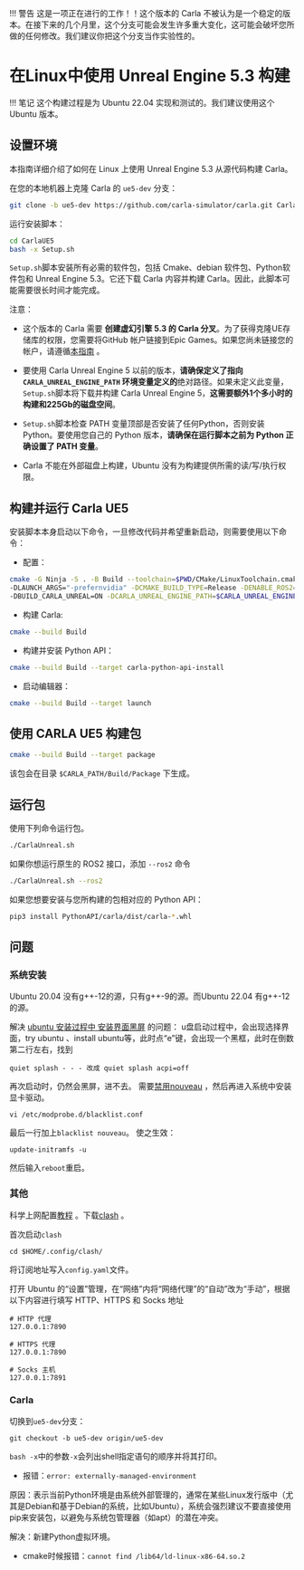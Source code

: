 !!! 警告
    这是一项正在进行的工作！！这个版本的 Carla 不被认为是一个稳定的版本。在接下来的几个月里，这个分支可能会发生许多重大变化，这可能会破坏您所做的任何修改。我们建议你把这个分支当作实验性的。

# 在Linux中使用 Unreal Engine 5.3 构建

!!! 笔记
    这个构建过程是为 Ubuntu 22.04 实现和测试的。我们建议使用这个 Ubuntu 版本。

## 设置环境

本指南详细介绍了如何在 Linux 上使用 Unreal Engine 5.3 从源代码构建 Carla。

在您的本地机器上克隆 Carla 的 `ue5-dev` 分支：

```sh
git clone -b ue5-dev https://github.com/carla-simulator/carla.git CarlaUE5
```

运行安装脚本：

```sh
cd CarlaUE5
bash -x Setup.sh
```

`Setup.sh`脚本安装所有必需的软件包，包括 Cmake、debian 软件包、Python软件包和 Unreal Engine 5.3。它还下载 Carla 内容并构建 Carla。因此，此脚本可能需要很长时间才能完成。

注意：
* 这个版本的 Carla 需要 **创建虚幻引擎 5.3 的 Carla 分叉**。为了获得克隆UE存储库的权限，您需要将GitHub 帐户链接到Epic Games。如果您尚未链接您的帐户，请遵循[本指南]((https://www.unrealengine.com/en-US/ue4-on-github)) 。 

* 要使用 Carla Unreal Engine 5 以前的版本，**请确保定义了指向 `CARLA_UNREAL_ENGINE_PATH` 环境变量定义的**绝对路径。如果未定义此变量，`Setup.sh`脚本将下载并构建 Carla Unreal Engine 5，**这需要额外1个多小时的构建和225Gb的磁盘空间**。

* `Setup.sh`脚本检查 PATH 变量顶部是否安装了任何Python，否则安装 Python。要使用您自己的 Python 版本，**请确保在运行脚本之前为 Python 正确设置了 PATH 变量**。

* Carla 不能在外部磁盘上构建，Ubuntu 没有为构建提供所需的读/写/执行权限。


## 构建并运行 Carla UE5

安装脚本本身启动以下命令，一旦修改代码并希望重新启动，则需要使用以下命令：

* 配置：

```sh
cmake -G Ninja -S . -B Build --toolchain=$PWD/CMake/LinuxToolchain.cmake \
-DLAUNCH_ARGS="-prefernvidia" -DCMAKE_BUILD_TYPE=Release -DENABLE_ROS2=ON \
-DBUILD_CARLA_UNREAL=ON -DCARLA_UNREAL_ENGINE_PATH=$CARLA_UNREAL_ENGINE_PATH
```

* 构建 Carla:

```sh
cmake --build Build
```

* 构建并安装 Python API：

```sh
cmake --build Build --target carla-python-api-install
```

* 启动编辑器：

```sh
cmake --build Build --target launch
```

## 使用 CARLA UE5 构建包

```sh
cmake --build Build --target package
```

该包会在目录 `$CARLA_PATH/Build/Package` 下生成。

## 运行包

使用下列命令运行包。

```sh
./CarlaUnreal.sh
```

如果你想运行原生的 ROS2 接口，添加 `--ros2` 命令

```sh
./CarlaUnreal.sh --ros2
```

如果您想要安装与您所构建的包相对应的 Python API：

```sh
pip3 install PythonAPI/carla/dist/carla-*.whl
```


## 问题

### 系统安装
Ubuntu 20.04 没有g++-12的源，只有g++-9的源。而Ubuntu 22.04 有g++-12的源。

解决 [ubuntu 安装过程中 安装界面黑屏](https://blog.csdn.net/qq_16963597/article/details/94715979) 的问题：
u盘启动过程中，会出现选择界面，try ubuntu 、install ubuntu等，此时点“e”键，会出现一个黑框，此时在倒数第二行左右，找到
```shell
quiet splash - - - 改成 quiet splash acpi=off
```
再次启动时，仍然会黑屏，进不去。
需要[禁用nouveau](https://blog.51cto.com/u_15075507/4517000) ，然后再进入系统中安装显卡驱动。
```shell
vi /etc/modprobe.d/blacklist.conf
```
最后一行加上`blacklist nouveau`。
使之生效：
```shell
update-initramfs -u
```
然后输入`reboot`重启。


### 其他



科学上网配置[教程](https://opclash.com/article/302.html) 。下载[clash](https://github.com/zhongfly/Clash-premium-backup/releases/download/2023-09-05-gdcc8d87/clash-linux-amd64-n2023-09-05-gdcc8d87.gz) 。

首次启动`clash`
```shell
cd $HOME/.config/clash/
```
将订阅地址写入`config.yaml`文件。

打开 Ubuntu 的“设置”管理，在“网络”内将“网络代理”的“自动”改为“手动”，根据以下内容进行填写 HTTP、HTTPS 和 Socks 地址
```shell
# HTTP 代理
127.0.0.1:7890

# HTTPS 代理
127.0.0.1:7890

# Socks 主机
127.0.0.1:7891
```


### Carla
切换到`ue5-dev`分支：
```shell
git checkout -b ue5-dev origin/ue5-dev
```

`bash -x`中的参数`-x`会列出shell指定语句的顺序并将其打印。


* 报错：`error: externally-managed-environment`

原因：表示当前Python环境是由系统外部管理的，通常在某些Linux发行版中（尤其是Debian和基于Debian的系统，比如Ubuntu），系统会强烈建议不要直接使用pip来安装包，以避免与系统包管理器（如apt）的潜在冲突。

解决：新建Python虚拟环境。

* cmake时候报错：`cannot find /lib64/ld-linux-x86-64.so.2`
